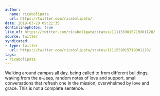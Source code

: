 ```yaml
---
author:
  name: ricabolipata
  url: https://twitter.com/ricabolipata/
date: 2019-03-29 09:21:35
dontinlinephotos: true
like_of: https://twitter.com/ricabolipata/status/1111559015719301120/
source: twitter
syndicated:
- type: twitter
  url: https://twitter.com/ricabolipata/status/1111559015719301120/
tags:
- ricabolipata
---
```


Walking around campus all day, being called to from different buildings, waving from the e-Jeep, random notes of love and support, small conversations that refresh one in the mission, overwhelmed by love and grace. This is not a complete sentence.